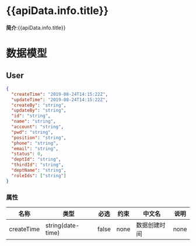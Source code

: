 # {{apiData.info.title}}

**简介**:{{apiData.info.title}}

# 数据模型

<h2 id="tocS_User">User</h2>

<a id="schemauser"></a>
<a id="schema_User"></a>
<a id="tocSuser"></a>
<a id="tocsuser"></a>

```json
{
  "createTime": "2019-08-24T14:15:22Z",
  "updateTime": "2019-08-24T14:15:22Z",
  "createBy": "string",
  "updateBy": "string",
  "id": "string",
  "name": "string",
  "account": "string",
  "pwd": "string",
  "position": "string",
  "phone": "string",
  "email": "string",
  "status": 0,
  "deptId": "string",
  "thirdId": "string",
  "deptName": "string",
  "roleIds": ["string"]
}
```

### 属性

| 名称       | 类型              | 必选  | 约束 | 中文名       | 说明 |
| ---------- | ----------------- | ----- | ---- | ------------ | ---- |
| createTime | string(date-time) | false | none | 数据创建时间 | none |
